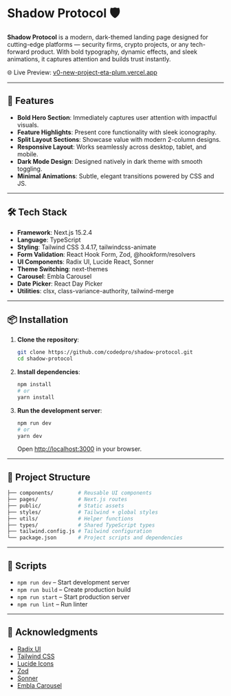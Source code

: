 # Shadow Protocol 🛡️

**Shadow Protocol** is a modern, dark-themed landing page designed for cutting-edge platforms — security firms, crypto projects, or any tech-forward product. With bold typography, dynamic effects, and sleek animations, it captures attention and builds trust instantly.

🌐 Live Preview: [v0-new-project-eta-plum.vercel.app](https://v0-new-project-eta-plum.vercel.app/)

---

## 🚀 Features

* **Bold Hero Section**: Immediately captures user attention with impactful visuals.
* **Feature Highlights**: Present core functionality with sleek iconography.
* **Split Layout Sections**: Showcase value with modern 2-column designs.
* **Responsive Layout**: Works seamlessly across desktop, tablet, and mobile.
* **Dark Mode Design**: Designed natively in dark theme with smooth toggling.
* **Minimal Animations**: Subtle, elegant transitions powered by CSS and JS.

---

## 🛠️ Tech Stack

* **Framework**: Next.js 15.2.4
* **Language**: TypeScript
* **Styling**: Tailwind CSS 3.4.17, tailwindcss-animate
* **Form Validation**: React Hook Form, Zod, @hookform/resolvers
* **UI Components**: Radix UI, Lucide React, Sonner
* **Theme Switching**: next-themes
* **Carousel**: Embla Carousel
* **Date Picker**: React Day Picker
* **Utilities**: clsx, class-variance-authority, tailwind-merge

---

## 📦 Installation

1. **Clone the repository**:

   ```bash
   git clone https://github.com/codedpro/shadow-protocol.git
   cd shadow-protocol
   ```

2. **Install dependencies**:

   ```bash
   npm install
   # or
   yarn install
   ```

3. **Run the development server**:

   ```bash
   npm run dev
   # or
   yarn dev
   ```

   Open [http://localhost:3000](http://localhost:3000) in your browser.

---

## 📁 Project Structure

```bash
├── components/        # Reusable UI components
├── pages/             # Next.js routes
├── public/            # Static assets
├── styles/            # Tailwind + global styles
├── utils/             # Helper functions
├── types/             # Shared TypeScript types
├── tailwind.config.js # Tailwind configuration
└── package.json       # Project scripts and dependencies
```

---

## 🧪 Scripts

* `npm run dev` – Start development server
* `npm run build` – Create production build
* `npm run start` – Start production server
* `npm run lint` – Run linter

---

## 🙌 Acknowledgments

* [Radix UI](https://www.radix-ui.com/)
* [Tailwind CSS](https://tailwindcss.com/)
* [Lucide Icons](https://lucide.dev/)
* [Zod](https://zod.dev/)
* [Sonner](https://sonner.emilkowal.ski/)
* [Embla Carousel](https://www.embla-carousel.com/)

